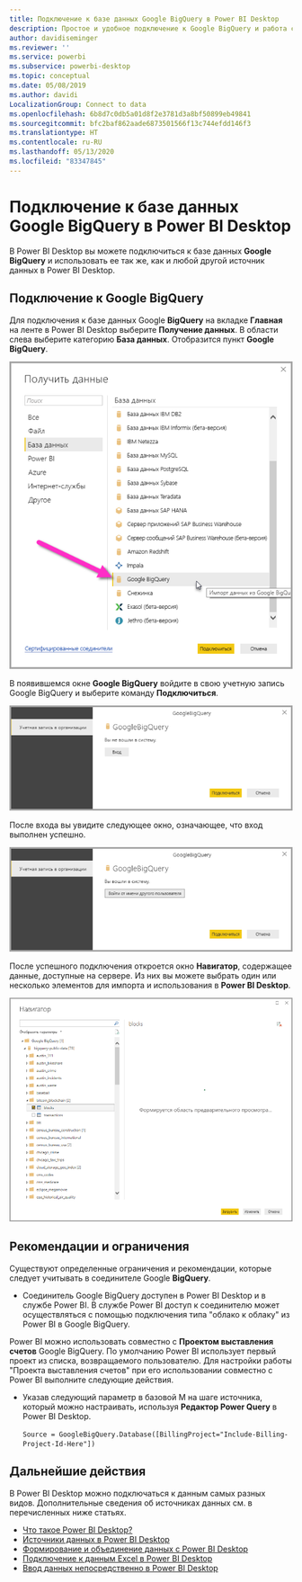 ```yaml
---
title: Подключение к базе данных Google BigQuery в Power BI Desktop
description: Простое и удобное подключение к Google BigQuery и работа с ней в Power BI Desktop
author: davidiseminger
ms.reviewer: ''
ms.service: powerbi
ms.subservice: powerbi-desktop
ms.topic: conceptual
ms.date: 05/08/2019
ms.author: davidi
LocalizationGroup: Connect to data
ms.openlocfilehash: 6b8d7c0db5a01d8f2e3781d3a8bf50899eb49841
ms.sourcegitcommit: bfc2baf862aade6873501566f13c744efdd146f3
ms.translationtype: HT
ms.contentlocale: ru-RU
ms.lasthandoff: 05/13/2020
ms.locfileid: "83347845"
---
```

# <a name="connect-to-a-google-bigquery-database-in-power-bi-desktop"></a>Подключение к базе данных Google BigQuery в Power BI Desktop
В Power BI Desktop вы можете подключиться к базе данных **Google BigQuery** и использовать ее так же, как и любой другой источник данных в Power BI Desktop.

## <a name="connect-to-google-bigquery"></a>Подключение к Google BigQuery
Для подключения к базе данных Google **BigQuery** на вкладке **Главная** на ленте в Power BI Desktop выберите **Получение данных**. В области слева выберите категорию **База данных**. Отобразится пункт **Google BigQuery**.

![Диалоговое окно "Получение данных" для Google BigQuery](media/desktop-connect-bigquery/connect_bigquery_01.png)

В появившемся окне **Google BigQuery** войдите в свою учетную запись Google BigQuery и выберите команду **Подключиться**.

![Вход на Google BigQuery](media/desktop-connect-bigquery/connect_bigquery_02.png)

После входа вы увидите следующее окно, означающее, что вход выполнен успешно. 

![Вход в Google выполнен](media/desktop-connect-bigquery/connect_bigquery_02b.png)

После успешного подключения откроется окно **Навигатор**, содержащее данные, доступные на сервере. Из них вы можете выбрать один или несколько элементов для импорта и использования в **Power BI Desktop**.

![Данные из Google BigQuery](media/desktop-connect-bigquery/connect_bigquery_03.png)

## <a name="considerations-and-limitations"></a>Рекомендации и ограничения
Существуют определенные ограничения и рекомендации, которые следует учитывать в соединителе Google **BigQuery**.

* Соединитель Google BigQuery доступен в Power BI Desktop и в службе Power BI. В службе Power BI доступ к соединителю может осуществляться с помощью подключения типа "облако к облаку" из Power BI в Google BigQuery.

Power BI можно использовать совместно с **Проектом выставления счетов** Google BigQuery. По умолчанию Power BI использует первый проект из списка, возвращаемого пользователю. Для настройки работы "Проекта выставления счетов" при его использовании совместно с Power BI выполните следующие действия.

 * Указав следующий параметр в базовой M на шаге источника, который можно настраивать, используя **Редактор Power Query** в Power BI Desktop.

    ```Source = GoogleBigQuery.Database([BillingProject="Include-Billing-Project-Id-Here"])```

## <a name="next-steps"></a>Дальнейшие действия
В Power BI Desktop можно подключаться к данным самых разных видов. Дополнительные сведения об источниках данных см. в перечисленных ниже статьях.

* [Что такое Power BI Desktop?](../fundamentals/desktop-what-is-desktop.md)
* [Источники данных в Power BI Desktop](desktop-data-sources.md)
* [Формирование и объединение данных с Power BI Desktop](desktop-shape-and-combine-data.md)
* [Подключение к данным Excel в Power BI Desktop](desktop-connect-excel.md)   
* [Ввод данных непосредственно в Power BI Desktop](desktop-enter-data-directly-into-desktop.md)   
